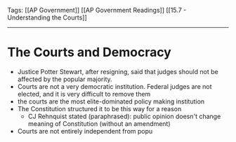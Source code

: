 Tags:
		[[AP Government]]
		[[AP Government Readings]]
		[[15.7 - Understanding the Courts]]
		
---------------------------------------------------------

# The Courts and Democracy
- Justice Potter Stewart, after resigning, said that judges should not be affected by the popular majority.
- Courts are not a very democratic institution. Federal judges are not elected, and it is very difficult to remove them
- the courts are the most elite-dominated policy making institution
- The Constitution structured it to be this way for a reason
	- CJ Rehnquist stated (paraphrased): public opinion doesn't change meaning of Constitution (without an amendment)
- Courts are not entirely independent from popu